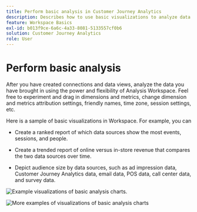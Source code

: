 ```yaml
---
title: Perform basic analysis in Customer Journey Analytics
description: Describes how to use basic visualizations to analyze data in Customer Journey Analytics
feature: Workspace Basics
exl-id: b013f9ce-6a6c-4a33-8081-5133557cf0b6
solution: Customer Journey Analytics
role: User
---
```

# Perform basic analysis

After you have created connections and data views, analyze the data you have brought in using the power and flexibility of Analysis Workspace. Feel free to experiment and drag in dimensions and metrics, change dimension and metrics attribution settings, friendly names, time zone, session settings, etc.

Here is a sample of basic visualizations in Workspace. For example, you can

* Create a ranked report of which data sources show the most events, sessions, and people.

* Create a trended report of online versus in-store revenue that compares the two data sources over time.

* Depict audience size by data sources, such as ad impression data, Customer Journey Analytics data, email data, POS data, call center data, and survey data.

 ![Example visualizations of basic analysis charts. ](assets/cja-basic-analysis.png)

 ![More examples of visualizations of basic analysis charts](assets/cja-basic-analysis2.png)

